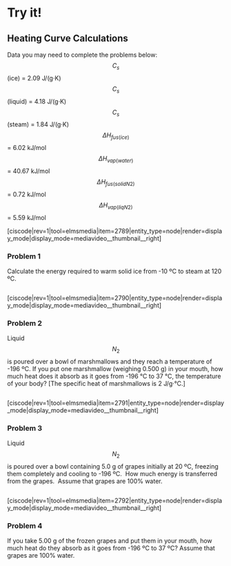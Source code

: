 # Try it!

## Heating Curve Calculations

Data you may need to complete the problems below:
$$C_s$$ (ice) = 2.09 J/(g·K)
$$C_s$$ (liquid) = 4.18 J/(g·K)
$$C_s$$ (steam) = 1.84 J/(g·K)
$$\Delta H_{fus (ice)}$$ = 6.02 kJ/mol
$$\Delta H_{vap (water)}$$ = 40.67 kJ/mol
$$\Delta H_{fus (solid N2)}$$ = 0.72 kJ/mol
$$\Delta H_{vap (liq N2)}$$ = 5.59 kJ/mol


[ciscode|rev=1|tool=elmsmedia|item=2789|entity_type=node|render=display_mode|display_mode=mediavideo__thumbnail__right]


### Problem 1
Calculate the energy required to warm solid ice from -10 ºC to steam at 120 ºC.

<div class="spacer" style="display:block;overflow:hidden;width:100%;"></div>



[ciscode|rev=1|tool=elmsmedia|item=2790|entity_type=node|render=display_mode|display_mode=mediavideo__thumbnail__right]


### Problem 2
Liquid $$N_2$$ is poured over a bowl of marshmallows and they reach a temperature of -196 ºC. If you put one marshmallow (weighing 0.500 g) in your mouth, how much heat does it absorb as it goes from -196 °C to 37 °C, the temperature of your body? [The specific heat of marshmallows is 2 J/g·°C.]

<div class="spacer" style="display:block;overflow:hidden;width:100%;"></div>


[ciscode|rev=1|tool=elmsmedia|item=2791|entity_type=node|render=display_mode|display_mode=mediavideo__thumbnail__right]



### Problem 3

Liquid $$N_2$$ is poured over a bowl containing 5.0 g of grapes initially at 20 ºC, freezing them completely and cooling to -196 ºC.  How much energy is transferred from the grapes.  Assume that grapes are 100% water.

<div class="spacer" style="display:block;overflow:hidden;width:100%;"></div>


[ciscode|rev=1|tool=elmsmedia|item=2792|entity_type=node|render=display_mode|display_mode=mediavideo__thumbnail__right]



### Problem 4
If you take 5.00 g of the frozen grapes and put them in your mouth, how much heat do they absorb as it goes from -196 ºC to 37 ºC? Assume that grapes are 100% water.

<houck-math> </houck-math>


